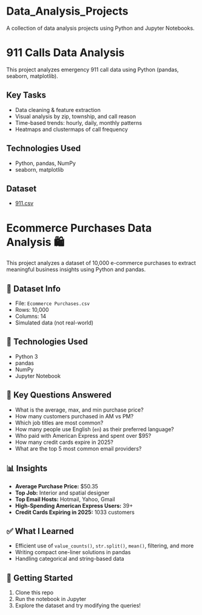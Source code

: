 # Data_Analysis_Projects
A collection of data analysis projects using Python and Jupyter Notebooks.


# 911 Calls Data Analysis

This project analyzes emergency 911 call data using Python (pandas, seaborn, matplotlib).

## Key Tasks
- Data cleaning & feature extraction
- Visual analysis by zip, township, and call reason
- Time-based trends: hourly, daily, monthly patterns
- Heatmaps and clustermaps of call frequency

## Technologies Used
- Python, pandas, NumPy
- seaborn, matplotlib

## Dataset
- [911.csv](data/911.csv)


# Ecommerce Purchases Data Analysis 🛍️

This project analyzes a dataset of 10,000 e-commerce purchases to extract meaningful business insights using Python and pandas.

## 📌 Dataset Info
- File: `Ecommerce Purchases.csv`
- Rows: 10,000
- Columns: 14
- Simulated data (not real-world)

## 🔧 Technologies Used
- Python 3
- pandas
- NumPy
- Jupyter Notebook

## 🎯 Key Questions Answered
- What is the average, max, and min purchase price?
- How many customers purchased in AM vs PM?
- Which job titles are most common?
- How many people use English (`en`) as their preferred language?
- Who paid with American Express and spent over $95?
- How many credit cards expire in 2025?
- What are the top 5 most common email providers?

## 📊 Insights
- **Average Purchase Price:** $50.35  
- **Top Job:** Interior and spatial designer  
- **Top Email Hosts:** Hotmail, Yahoo, Gmail  
- **High-Spending American Express Users:** 39+
- **Credit Cards Expiring in 2025:** 1033 customers

## ✅ What I Learned
- Efficient use of `value_counts()`, `str.split()`, `mean()`, filtering, and more
- Writing compact one-liner solutions in pandas
- Handling categorical and string-based data

## 🚀 Getting Started
1. Clone this repo
2. Run the notebook in Jupyter
3. Explore the dataset and try modifying the queries!
